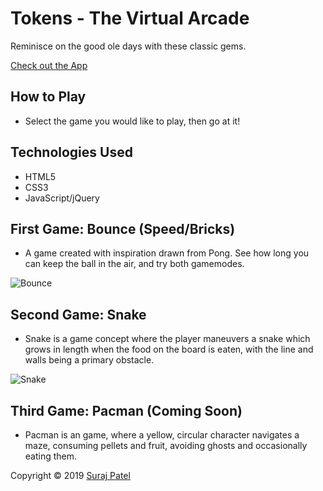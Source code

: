 # Tokens - The Virtual Arcade

Reminisce on the good ole days with these classic gems.

[Check out the App](https://jernical.github.io/Tokens/)

## How to Play ##
* Select the game you would like to play, then go at it!

## Technologies Used
* HTML5
* CSS3
* JavaScript/jQuery

## First Game: Bounce (Speed/Bricks)
* A game created with inspiration drawn from Pong. See how long you can keep the ball in the air, and try both gamemodes.

![Bounce](https://github.com/Jernical/Tokens/blob/master/assets/images/Bounce.gif)

## Second Game: Snake
* Snake is a game concept where the player maneuvers a snake which grows in length when the food on the board is eaten, with the line and walls being a primary obstacle.

![Snake](https://github.com/Jernical/Tokens/blob/master/assets/images/Snake.gif)

## Third Game: Pacman (Coming Soon)
* Pacman is an game, where a yellow, circular character navigates a maze, consuming pellets and fruit, avoiding ghosts and occasionally eating them.

Copyright © 2019 [Suraj Patel](https://jernical.github.io/Suraj-Patel/)
